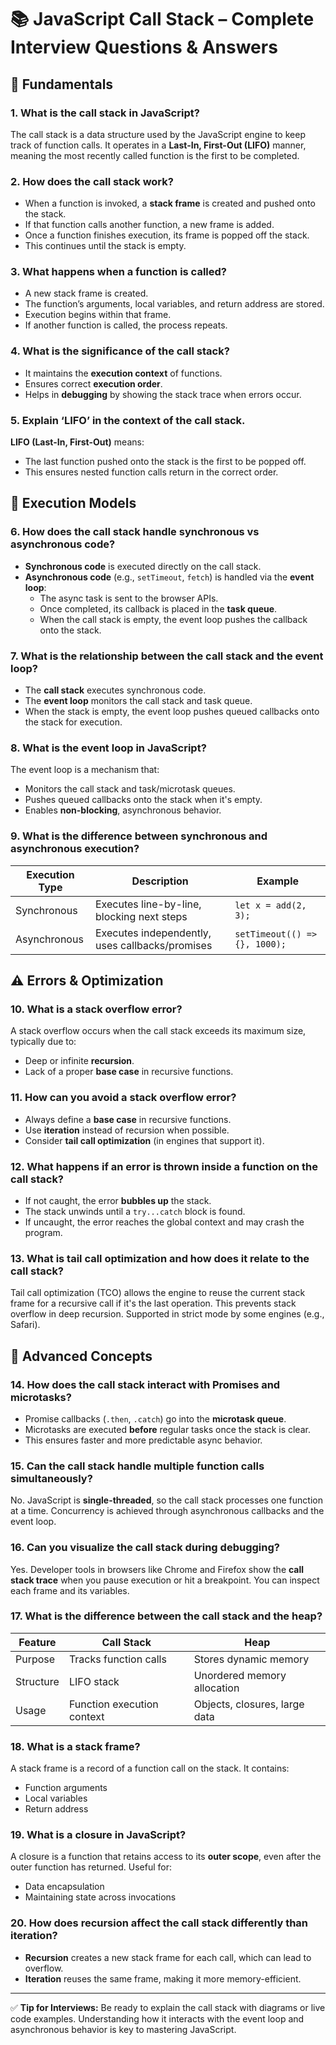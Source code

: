 # 📚 JavaScript Call Stack – Complete Interview Questions & Answers

## 🧠 Fundamentals

### 1. What is the call stack in JavaScript?
The call stack is a data structure used by the JavaScript engine to keep track of function calls. It operates in a **Last-In, First-Out (LIFO)** manner, meaning the most recently called function is the first to be completed.

### 2. How does the call stack work?
- When a function is invoked, a **stack frame** is created and pushed onto the stack.
- If that function calls another function, a new frame is added.
- Once a function finishes execution, its frame is popped off the stack.
- This continues until the stack is empty.

### 3. What happens when a function is called?
- A new stack frame is created.
- The function’s arguments, local variables, and return address are stored.
- Execution begins within that frame.
- If another function is called, the process repeats.

### 4. What is the significance of the call stack?
- It maintains the **execution context** of functions.
- Ensures correct **execution order**.
- Helps in **debugging** by showing the stack trace when errors occur.

### 5. Explain ‘LIFO’ in the context of the call stack.
**LIFO (Last-In, First-Out)** means:
- The last function pushed onto the stack is the first to be popped off.
- This ensures nested function calls return in the correct order.

## 🔄 Execution Models

### 6. How does the call stack handle synchronous vs asynchronous code?
- **Synchronous code** is executed directly on the call stack.
- **Asynchronous code** (e.g., `setTimeout`, `fetch`) is handled via the **event loop**:
  - The async task is sent to the browser APIs.
  - Once completed, its callback is placed in the **task queue**.
  - When the call stack is empty, the event loop pushes the callback onto the stack.

### 7. What is the relationship between the call stack and the event loop?
- The **call stack** executes synchronous code.
- The **event loop** monitors the call stack and task queue.
- When the stack is empty, the event loop pushes queued callbacks onto the stack for execution.

### 8. What is the event loop in JavaScript?
The event loop is a mechanism that:
- Monitors the call stack and task/microtask queues.
- Pushes queued callbacks onto the stack when it's empty.
- Enables **non-blocking**, asynchronous behavior.

### 9. What is the difference between synchronous and asynchronous execution?
| Execution Type | Description                                      | Example                        |
|----------------|--------------------------------------------------|--------------------------------|
| Synchronous     | Executes line-by-line, blocking next steps       | `let x = add(2, 3);`           |
| Asynchronous    | Executes independently, uses callbacks/promises | `setTimeout(() => {}, 1000);`  |

## ⚠️ Errors & Optimization

### 10. What is a stack overflow error?
A stack overflow occurs when the call stack exceeds its maximum size, typically due to:
- Deep or infinite **recursion**.
- Lack of a proper **base case** in recursive functions.

### 11. How can you avoid a stack overflow error?
- Always define a **base case** in recursive functions.
- Use **iteration** instead of recursion when possible.
- Consider **tail call optimization** (in engines that support it).

### 12. What happens if an error is thrown inside a function on the call stack?
- If not caught, the error **bubbles up** the stack.
- The stack unwinds until a `try...catch` block is found.
- If uncaught, the error reaches the global context and may crash the program.

### 13. What is tail call optimization and how does it relate to the call stack?
Tail call optimization (TCO) allows the engine to reuse the current stack frame for a recursive call if it's the last operation. This prevents stack overflow in deep recursion. Supported in strict mode by some engines (e.g., Safari).

## 🧩 Advanced Concepts

### 14. How does the call stack interact with Promises and microtasks?
- Promise callbacks (`.then`, `.catch`) go into the **microtask queue**.
- Microtasks are executed **before** regular tasks once the stack is clear.
- This ensures faster and more predictable async behavior.

### 15. Can the call stack handle multiple function calls simultaneously?
No. JavaScript is **single-threaded**, so the call stack processes one function at a time. Concurrency is achieved through asynchronous callbacks and the event loop.

### 16. Can you visualize the call stack during debugging?
Yes. Developer tools in browsers like Chrome and Firefox show the **call stack trace** when you pause execution or hit a breakpoint. You can inspect each frame and its variables.

### 17. What is the difference between the call stack and the heap?
| Feature       | Call Stack                        | Heap                              |
|---------------|-----------------------------------|-----------------------------------|
| Purpose       | Tracks function calls             | Stores dynamic memory             |
| Structure     | LIFO stack                        | Unordered memory allocation       |
| Usage         | Function execution context        | Objects, closures, large data     |

### 18. What is a stack frame?
A stack frame is a record of a function call on the stack. It contains:
- Function arguments
- Local variables
- Return address

### 19. What is a closure in JavaScript?
A closure is a function that retains access to its **outer scope**, even after the outer function has returned. Useful for:
- Data encapsulation
- Maintaining state across invocations

### 20. How does recursion affect the call stack differently than iteration?
- **Recursion** creates a new stack frame for each call, which can lead to overflow.
- **Iteration** reuses the same frame, making it more memory-efficient.

---

✅ **Tip for Interviews:** Be ready to explain the call stack with diagrams or live code examples. Understanding how it interacts with the event loop and asynchronous behavior is key to mastering JavaScript.

